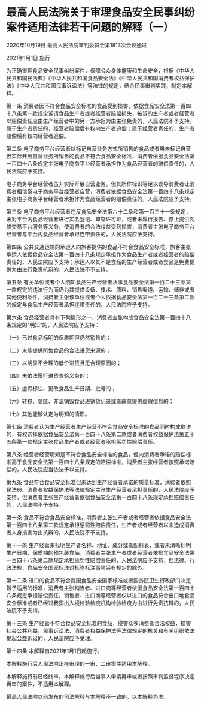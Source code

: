 # 最高人民法院关于审理食品安全民事纠纷案件适用法律若干问题的解释（一）

2020年10月19日 最高人民法院审判委员会第1813次会议通过

2021年1月1日 施行



为正确审理食品安全民事纠纷案件，保障公众身体健康和生命安全，根据《中华人民共和国民法典》《中华人民共和国食品安全法》《中华人民共和国消费者权益保护法》《中华人民共和国民事诉讼法》等法律的规定，结合民事审判实践，制定本解释。

第一条 消费者因不符合食品安全标准的食品受到损害，依据食品安全法第一百四十八条第一款规定诉请食品生产者或者经营者赔偿损失，被诉的生产者或者经营者以赔偿责任应由生产经营者中的另一方承担为由主张免责的，人民法院不予支持。属于生产者责任的，经营者赔偿后有权向生产者追偿；属于经营者责任的，生产者赔偿后有权向经营者追偿。

第二条 电子商务平台经营者以标记自营业务方式所销售的食品或者虽未标记自营但实际开展自营业务所销售的食品不符合食品安全标准，消费者依据食品安全法第一百四十八条规定主张电子商务平台经营者承担作为食品经营者的赔偿责任的，人民法院应予支持。

电子商务平台经营者虽非实际开展自营业务，但其所作标识等足以误导消费者让消费者相信系电子商务平台经营者自营，消费者依据食品安全法第一百四十八条规定主张电子商务平台经营者承担作为食品经营者的赔偿责任的，人民法院应予支持。

第三条 电子商务平台经营者违反食品安全法第六十二条和第一百三十一条规定，未对平台内食品经营者进行实名登记、审查许可证，或者未履行报告、停止提供网络交易平台服务等义务，使消费者的合法权益受到损害，消费者主张电子商务平台经营者与平台内食品经营者承担连带责任的，人民法院应予支持。

第四条 公共交通运输的承运人向旅客提供的食品不符合食品安全标准，旅客主张承运人依据食品安全法第一百四十八条规定承担作为食品生产者或者经营者的赔偿责任的，人民法院应予支持；承运人以其不是食品的生产经营者或者食品是免费提供为由进行免责抗辩的，人民法院不予支持。

第五条 有关单位或者个人明知食品生产经营者从事食品安全法第一百二十三条第一款规定的违法行为而仍为其提供设备、技术、原料、销售渠道、运输、储存或者其他便利条件，消费者主张该单位或者个人依据食品安全法第一百二十三条第二款的规定与食品生产经营者承担连带责任的，人民法院应予支持。

第六条 食品经营者具有下列情形之一，消费者主张构成食品安全法第一百四十八条规定的“明知”的，人民法院应予支持：

（一）已过食品标明的保质期但仍然销售的；

（二）未能提供所售食品的合法进货来源的；

（三）以明显不合理的低价进货且无合理原因的；

（四）未依法履行进货查验义务的；

（五）虚假标注、更改食品生产日期、批号的；

（六）转移、隐匿、非法销毁食品进销货记录或者故意提供虚假信息的；

（七）其他能够认定为明知的情形。

第七条 消费者认为生产经营者生产经营不符合食品安全标准的食品同时构成欺诈的，有权选择依据食品安全法第一百四十八条第二款或者消费者权益保护法第五十五条第一款规定主张食品生产者或者经营者承担惩罚性赔偿责任。

第八条 经营者经营明知是不符合食品安全标准的食品，但向消费者承诺的赔偿标准高于食品安全法第一百四十八条规定的赔偿标准，消费者主张经营者按照承诺赔偿的，人民法院应当依法予以支持。

第九条 食品符合食品安全标准但未达到生产经营者承诺的质量标准，消费者依照民法典、消费者权益保护法等法律规定主张生产经营者承担责任的，人民法院应予支持，但消费者主张生产经营者依据食品安全法第一百四十八条规定承担赔偿责任的，人民法院不予支持。

第十条 食品不符合食品安全标准，消费者主张生产者或者经营者依据食品安全法第一百四十八条第二款规定承担惩罚性赔偿责任，生产者或者经营者以未造成消费者人身损害为由抗辩的，人民法院不予支持。

第十一条 生产经营未标明生产者名称、地址、成分或者配料表，或者未清晰标明生产日期、保质期的预包装食品，消费者主张生产者或者经营者依据食品安全法第一百四十八条第二款规定承担惩罚性赔偿责任的，人民法院应予支持，但法律、行政法规、食品安全国家标准对标签标注事项另有规定的除外。

第十二条 进口的食品不符合我国食品安全国家标准或者国务院卫生行政部门决定暂予适用的标准，消费者主张销售者、进口商等经营者依据食品安全法第一百四十八条规定承担赔偿责任，销售者、进口商等经营者仅以进口的食品符合出口地食品安全标准或者已经过我国出入境检验检疫机构检验检疫为由进行免责抗辩的，人民法院不予支持。

第十三条 生产经营不符合食品安全标准的食品，侵害众多消费者合法权益，损害社会公共利益，民事诉讼法、消费者权益保护法等法律规定的机关和有关组织依法提起公益诉讼的，人民法院应予受理。

第十四条 本解释自2021年1月1日起施行。

本解释施行后人民法院正在审理的一审、二审案件适用本解释。

本解释施行前已经终审，本解释施行后当事人申请再审或者按照审判监督程序决定再审的案件，不适用本解释。

最高人民法院以前发布的司法解释与本解释不一致的，以本解释为准。